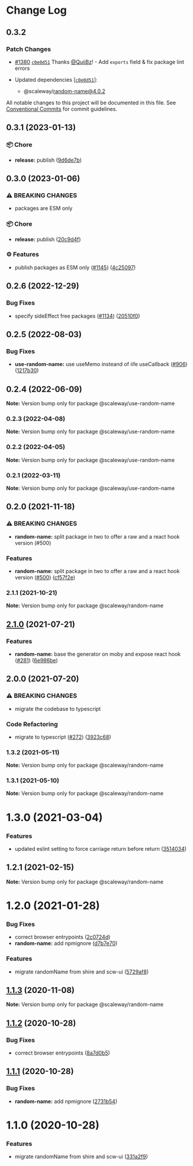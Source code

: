 # Change Log

## 0.3.2

### Patch Changes

- [#1380](https://github.com/scaleway/scaleway-lib/pull/1380) [`c0e0d51`](https://github.com/scaleway/scaleway-lib/commit/c0e0d5104680149f9b38ae509b17d14a66c4d733) Thanks [@QuiiBz](https://github.com/QuiiBz)! - Add `exports` field & fix package lint errors

- Updated dependencies [[`c0e0d51`](https://github.com/scaleway/scaleway-lib/commit/c0e0d5104680149f9b38ae509b17d14a66c4d733)]:
  - @scaleway/random-name@4.0.2

All notable changes to this project will be documented in this file.
See [Conventional Commits](https://conventionalcommits.org) for commit guidelines.

## 0.3.1 (2023-01-13)

### :package: Chore

- **release:** publish ([9d6de7b](https://github.com/scaleway/scaleway-lib/commit/9d6de7b63065f53774cb64b0e5a46a868dc9933a))

## 0.3.0 (2023-01-06)

### ⚠ BREAKING CHANGES

- packages are ESM only

### :package: Chore

- **release:** publish ([20c9d4f](https://github.com/scaleway/scaleway-lib/commit/20c9d4fb39822245252bf362bc7a8d26127e511d))

### :gear: Features

- publish packages as ESM only ([#1145](https://github.com/scaleway/scaleway-lib/issues/1145)) ([4c25097](https://github.com/scaleway/scaleway-lib/commit/4c25097254a5ba7f0a5dbb6fdf5d6578a75f777a))

## 0.2.6 (2022-12-29)

### Bug Fixes

- specify sideEffect free packages ([#1134](https://github.com/scaleway/scaleway-lib/issues/1134)) ([20510f0](https://github.com/scaleway/scaleway-lib/commit/20510f0f66fde99e682529db28fe85d580efe474))

## 0.2.5 (2022-08-03)

### Bug Fixes

- **use-random-name:** use useMemo insteand of iife useCallback ([#906](https://github.com/scaleway/scaleway-lib/issues/906)) ([1217b30](https://github.com/scaleway/scaleway-lib/commit/1217b3069e2cca86abf80075a6ae6d30cb28de17))

## 0.2.4 (2022-06-09)

**Note:** Version bump only for package @scaleway/use-random-name

### 0.2.3 (2022-04-08)

**Note:** Version bump only for package @scaleway/use-random-name

### 0.2.2 (2022-04-05)

**Note:** Version bump only for package @scaleway/use-random-name

### 0.2.1 (2022-03-11)

**Note:** Version bump only for package @scaleway/use-random-name

## 0.2.0 (2021-11-18)

### ⚠ BREAKING CHANGES

- **random-name:** split package in two to offer a raw and a react hook version (#500)

### Features

- **random-name:** split package in two to offer a raw and a react hook version ([#500](https://github.com/scaleway/scaleway-lib/issues/500)) ([cf57f2e](https://github.com/scaleway/scaleway-lib/commit/cf57f2ed949198b68b73af0ee43945bebe59f39b))

### 2.1.1 (2021-10-21)

**Note:** Version bump only for package @scaleway/random-name

## [2.1.0](https://github.com/scaleway/scaleway-lib/compare/@scaleway/random-name@2.0.0...@scaleway/random-name@2.1.0) (2021-07-21)

### Features

- **random-name:** base the generator on moby and expose react hook ([#281](https://github.com/scaleway/scaleway-lib/issues/281)) ([6e986be](https://github.com/scaleway/scaleway-lib/commit/6e986beb2609e533199a2b38b989c3b8b0c3c56b))

## 2.0.0 (2021-07-20)

### ⚠ BREAKING CHANGES

- migrate the codebase to typescript

### Code Refactoring

- migrate to typescript ([#272](https://github.com/scaleway/scaleway-lib/issues/272)) ([3923c68](https://github.com/scaleway/scaleway-lib/commit/3923c68d6f7feadee7e2e30e32c9ef5d1f3003b9))

### 1.3.2 (2021-05-11)

**Note:** Version bump only for package @scaleway/random-name

### 1.3.1 (2021-05-10)

**Note:** Version bump only for package @scaleway/random-name

# 1.3.0 (2021-03-04)

### Features

- updated eslint setting to force carriage return before return ([3514034](https://github.com/scaleway/scaleway-lib/commit/3514034804ae06083825adc3e57003ed8dba4933))

## 1.2.1 (2021-02-15)

**Note:** Version bump only for package @scaleway/random-name

# 1.2.0 (2021-01-28)

### Bug Fixes

- correct browser entrypoints ([2c0724d](https://github.com/scaleway/scaleway-lib/commit/2c0724d00b45664757c380188618908fcae2c606))
- **random-name:** add npmignore ([d7b7e70](https://github.com/scaleway/scaleway-lib/commit/d7b7e701db4ae090650408794a380ebe084e8407))

### Features

- migrate randomName from shire and scw-ui ([5729af8](https://github.com/scaleway/scaleway-lib/commit/5729af8c38a436679e948025dfff89c45a9b8e5c))

## [1.1.3](https://github.com/scaleway/scaleway-lib/compare/@scaleway/random-name@1.1.2...@scaleway/random-name@1.1.3) (2020-11-08)

**Note:** Version bump only for package @scaleway/random-name

## [1.1.2](https://github.com/scaleway/scaleway-lib/compare/@scaleway/random-name@1.1.1...@scaleway/random-name@1.1.2) (2020-10-28)

### Bug Fixes

- correct browser entrypoints ([8a7d0b5](https://github.com/scaleway/scaleway-lib/commit/8a7d0b503ee22eedb07d5021b3a3fd4e059e627a))

## [1.1.1](https://github.com/scaleway/scaleway-lib/compare/@scaleway/random-name@1.1.0...@scaleway/random-name@1.1.1) (2020-10-28)

### Bug Fixes

- **random-name:** add npmignore ([2731b54](https://github.com/scaleway/scaleway-lib/commit/2731b5452bb33fb369ee2370156e565b5a328d42))

# 1.1.0 (2020-10-28)

### Features

- migrate randomName from shire and scw-ui ([331a2f9](https://github.com/scaleway/scaleway-lib/commit/331a2f91a5aa777806bbc1dc1014fc5b6987db8c))

